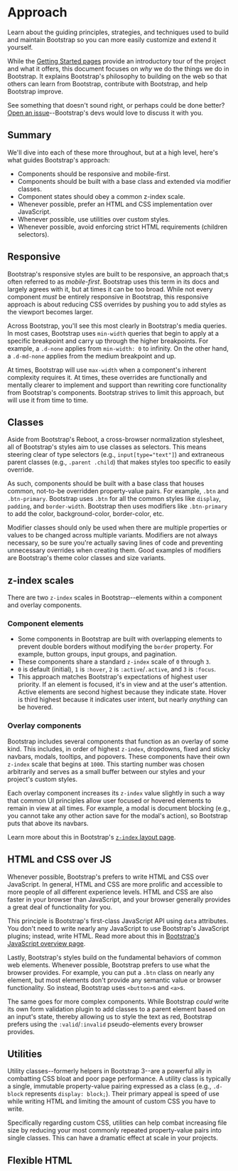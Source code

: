 # Approach

Learn about the guiding principles, strategies, and techniques used to build and maintain Bootstrap so you can more easily customize and extend it yourself.

While the [Getting Started pages](https://github.com/AndrewSRea/My_Learning_Port/tree/main/Bootstrap/Getting_Started#getting-started) provide an introductory tour of the project and what it offers, this document focuses on *why* we do the things we do in Bootstrap. It explains Bootstrap's philosophy to building on the web so that others can learn from Bootstrap, contribute with Bootstrap, and help Bootstrap improve.

See something that doesn't sound right, or perhaps could be done better? [Open an issue](https://github.com/twbs/bootstrap/issues/new)--Bootstrap's devs would love to discuss it with you.

## Summary

We'll dive into each of these more throughout, but at a high level, here's what guides Bootstrap's approach:

* Components should be responsive and mobile-first.
* Components should be built with a base class and extended via modifier classes.
* Component states should obey a common z-index scale.
* Whenever possible, prefer an HTML and CSS implementation over JavaScript.
* Whenever possible, use utilities over custom styles.
* Whenever possible, avoid enforcing strict HTML requirements (children selectors).

## Responsive

Bootstrap's responsive styles are built to be responsive, an approach that;s often referred to as *mobile-first*. Bootstrap uses this term in its docs and largely agrees with it, but at times it can be too broad. While not every component *must* be entirely responsive in Bootstrap, this responsive approach is about reducing CSS overrides by pushing you to add styles as the viewport becomes larger.

Across Bootstrap, you'll see this most clearly in Bootstrap's media queries. In most cases, Bootstrap uses `min-width` queries that begin to apply at a specific breakpoint and carry up through the higher breakpoints. For example, a `.d-none` applies from `min-width: 0` to infinity. On the other hand, a `.d-md-none` applies from the medium breakpoint and up.

At times, Bootstrap will use `max-width` when a component's inherent complexity requires it. At times, these overrides are functionally and mentally clearer to implement and support than rewriting core functionality from Bootstrap's components. Bootstrap strives to limit this approach, but will use it from time to time.

## Classes

Aside from Bootstrap's Reboot, a cross-browser normalization stylesheet, all of Bootstrap's styles aim to use classes as selectors. This means steering clear of type selectors (e.g., `input[type="text"]`) and extraneous parent classes (e.g., `.parent .child`) that makes styles too specific to easily override.

As such, components should be built with a base class that houses common, not-to-be overridden property-value pairs. For example, `.btn` and `.btn-primary`. Bootstrap uses `.btn` for all the common styles like `display`, `padding`, and `border-width`. Bootstrap then uses modifiers like `.btn-primary` to add the color, background-color, border-color, etc.

Modifier classes should only be used when there are multiple properties or values to be changed across multiple variants. Modifiers are not always necessary, so be sure you're actually saving lines of code and preventing unnecessary overrides when creating them. Good examples of modifiers are Bootstrap's theme color classes and size variants.

## z-index scales

There are two `z-index` scales in Bootstrap--elements within a component and overlay components.

### Component elements

* Some components in Bootstrap are built with overlapping elements to prevent double borders without modifying the `border` property. For example, button groups, input groups, and pagination.
* These components share a standard `z-index` scale of `0` through `3`.
* `0` is default (initial), `1` is `:hover`, `2` is `:active`/`.active`, and `3` is `:focus`.
* This approach matches Bootstrap's expectations of highest user priority. If an element is focused, it's in view and at the user's attention. Active elements are second highest because they indicate state. Hover is third highest because it indicates user intent, but nearly *anything* can be hovered.

### Overlay components

Bootstrap includes several components that function as an overlay of some kind. This includes, in order of highest `z-index`, dropdowns, fixed and sticky navbars, modals, tooltips, and popovers. These components have their own `z-index` scale that begins at `1000`. This starting number was chosen arbitrarily and serves as a small buffer between our styles and your project's custom styles.

Each overlay component increases its `z-index` value slightly in such a way that common UI principles allow user focused or hovered elements to remain in view at all times. For example, a modal is document blocking (e.g., you cannot take any other action save for the modal's action), so Bootstrap puts that above its navbars.

Learn more about this in Bootstrap's [`z-index` layout page](https://github.com/AndrewSRea/My_Learning_Port/tree/main/Bootstrap/Layout/Z-Index#z-index).

## HTML and CSS over JS

Whenever possible, Bootstrap's prefers to write HTML and CSS over JavaScript. In general, HTML and CSS are more prolific and accessible to more people of all different experience levels. HTML and CSS are also faster in your browser than JavaScript, and your browser generally provides a great deal of functionality for you.

This principle is Bootstrap's first-class JavaScript API using `data` attributes. You don't need to write nearly any JavaScript to use Bootstrap's JavaScript plugins; instead, write HTML. Read more about this in [Bootstrap's JavaScript overview page](https://github.com/AndrewSRea/My_Learning_Port/tree/main/Bootstrap/Getting_Started/JavaScript#data-attributes).

Lastly, Bootstrap's styles build on the fundamental behaviors of common web elements. Whenever possible, Bootstrap prefers to use what the browser provides. For example, you can put a `.btn` class on nearly any element, but most elements don't provide any semantic value or browser functionality. So instead, Bootstrap uses `<button>`s and `<a>`s.

The same goes for more complex components. While Bootstrap *could* write its own form validation plugin to add classes to a parent element based on an input's state, thereby allowing us to style the text as red, Bootstrap prefers using the `:valid`/`:invalid` pseudo-elements every browser provides.

## Utilities

Utility classes--formerly helpers in Bootstrap 3--are a powerful ally in combatting CSS bloat and poor page performance. A utility class is typically a single, immutable property-value pairing expressed as a class (e.g., `.d-block` represents `display: block;`). Their primary appeal is speed of use while writing HTML and limiting the amount of custom CSS you have to write.

Specifically regarding custom CSS, utilities can help combat increasing file size by reducing your most commonly repeated property-value pairs into single classes. This can have a dramatic effect at scale in your projects.

## Flexible HTML

